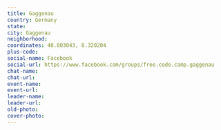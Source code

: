 ```yaml
---
title: Gaggenau
country: Germany
state: 
city: Gaggenau
neighborhood: 
coordinates: 48.803043, 8.320204
plus-code:
social-name: Facebook
social-url: https://www.facebook.com/groups/free.code.camp.gaggenau
chat-name:
chat-url:
event-name:
event-url:
leader-name:
leader-url:
old-photo: 
cover-photo:
---
```

